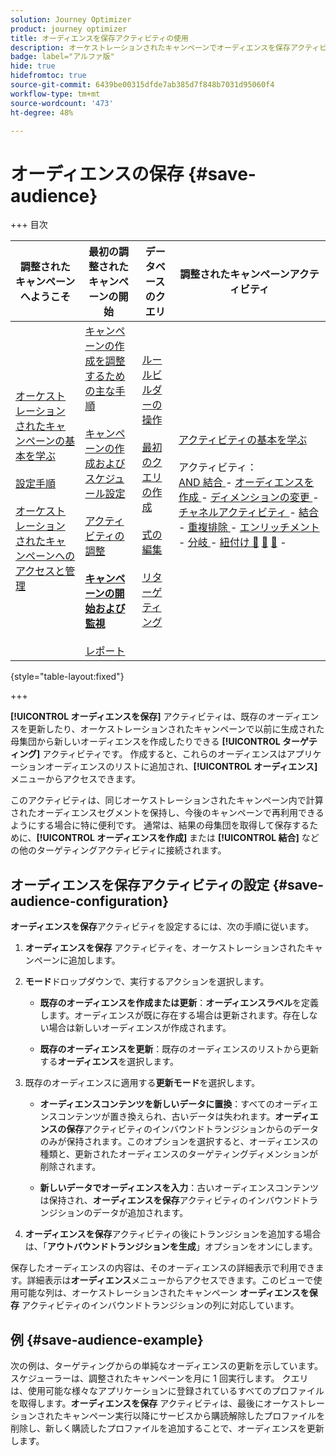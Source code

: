 ```yaml
---
solution: Journey Optimizer
product: journey optimizer
title: オーディエンスを保存アクティビティの使用
description: オーケストレーションされたキャンペーンでオーディエンスを保存アクティビティを使用する方法を学ぶ
badge: label="アルファ版"
hide: true
hidefromtoc: true
source-git-commit: 6439be00315dfde7ab385d7f848b7031d95060f4
workflow-type: tm+mt
source-wordcount: '473'
ht-degree: 48%

---
```


# オーディエンスの保存 {#save-audience}

+++ 目次

| 調整されたキャンペーンへようこそ | 最初の調整されたキャンペーンの開始 | データベースのクエリ | 調整されたキャンペーンアクティビティ |
|---|---|---|---|
| [ オーケストレーションされたキャンペーンの基本を学ぶ ](gs-orchestrated-campaigns.md)<br/><br/>[ 設定手順 ](configuration-steps.md)<br/><br/>[ オーケストレーションされたキャンペーンへのアクセスと管理 ](access-manage-orchestrated-campaigns.md) | [ キャンペーンの作成を調整するための主な手順 ](gs-campaign-creation.md)<br/><br/>[ キャンペーンの作成およびスケジュール設定 ](create-orchestrated-campaign.md)<br/><br/>[ アクティビティの調整 ](orchestrate-activities.md)<br/><br/><b>[ キャンペーンの開始および監視 ](start-monitor-campaigns.md)</b><br/><br/>[ レポート ](reporting-campaigns.md) | [ ルールビルダーの操作 ](orchestrated-rule-builder.md)<br/><br/>[ 最初のクエリの作成 ](build-query.md)<br/><br/>[ 式の編集 ](edit-expressions.md)<br/><br/>[ リターゲティング ](retarget.md) | [ アクティビティの基本を学ぶ ](activities/about-activities.md)<br/><br/> アクティビティ：<br/>[AND 結合 ](activities/and-join.md) - [ オーディエンスを作成 ](activities/build-audience.md) - [ ディメンションの変更 ](activities/change-dimension.md) - [ チャネルアクティビティ ](activities/channels.md) - [ 結合 ](activities/combine.md) - [ 重複排除 ](activities/deduplication.md) - [ エンリッチメント ](activities/enrichment.md) - [ 分岐 ](activities/fork.md) - [ 紐付け ](activities/reconciliation.md) [&#128279;](save-audience.md) [&#128279;](activities/split.md) [&#128279;](activities/wait.md) - |

{style="table-layout:fixed"}

+++

**[!UICONTROL オーディエンスを保存]** アクティビティは、既存のオーディエンスを更新したり、オーケストレーションされたキャンペーンで以前に生成された母集団から新しいオーディエンスを作成したりできる **[!UICONTROL ターゲティング]** アクティビティです。 作成すると、これらのオーディエンスはアプリケーションオーディエンスのリストに追加され、**[!UICONTROL オーディエンス]** メニューからアクセスできます。

このアクティビティは、同じオーケストレーションされたキャンペーン内で計算されたオーディエンスセグメントを保持し、今後のキャンペーンで再利用できるようにする場合に特に便利です。 通常は、結果の母集団を取得して保存するために、**[!UICONTROL オーディエンスを作成]** または **[!UICONTROL 結合]** などの他のターゲティングアクティビティに接続されます。

## オーディエンスを保存アクティビティの設定 {#save-audience-configuration}

**オーディエンスを保存**&#x200B;アクティビティを設定するには、次の手順に従います。

1. **オーディエンスを保存** アクティビティを、オーケストレーションされたキャンペーンに追加します。

1. **モード**&#x200B;ドロップダウンで、実行するアクションを選択します。

   * **既存のオーディエンスを作成または更新**：**オーディエンスラベル**&#x200B;を定義します。オーディエンスが既に存在する場合は更新されます。存在しない場合は新しいオーディエンスが作成されます。

   * **既存のオーディエンスを更新**：既存のオーディエンスのリストから更新する&#x200B;**オーディエンス**&#x200B;を選択します。

1. 既存のオーディエンスに適用する&#x200B;**更新モード**&#x200B;を選択します。

   * **オーディエンスコンテンツを新しいデータに置換**：すべてのオーディエンスコンテンツが置き換えられ、古いデータは失われます。**オーディエンスの保存**&#x200B;アクティビティのインバウンドトランジションからのデータのみが保持されます。このオプションを選択すると、オーディエンスの種類と、更新されたオーディエンスのターゲティングディメンションが削除されます。

   * **新しいデータでオーディエンスを入力**：古いオーディエンスコンテンツは保持され、**オーディエンスを保存**&#x200B;アクティビティのインバウンドトランジションのデータが追加されます。

1. **オーディエンスを保存**&#x200B;アクティビティの後にトランジションを追加する場合は、「**アウトバウンドトランジションを生成**」オプションをオンにします。

保存したオーディエンスの内容は、そのオーディエンスの詳細表示で利用できます。詳細表示は&#x200B;**オーディエンス**&#x200B;メニューからアクセスできます。このビューで使用可能な列は、オーケストレーションされたキャンペーン **オーディエンスを保存** アクティビティのインバウンドトランジションの列に対応しています。

## 例 {#save-audience-example}

次の例は、ターゲティングからの単純なオーディエンスの更新を示しています。スケジューラーは、調整されたキャンペーンを月に 1 回実行します。 クエリは、使用可能な様々なアプリケーションに登録されているすべてのプロファイルを取得します。**オーディエンスを保存** アクティビティは、最後にオーケストレーションされたキャンペーン実行以降にサービスから購読解除したプロファイルを削除し、新しく購読したプロファイルを追加することで、オーディエンスを更新します。
